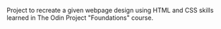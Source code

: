 Project to recreate a given webpage design using HTML and CSS skills learned in The Odin Project "Foundations" course.